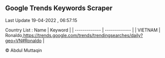 

## Google Trends Keywords Scraper 
 
Last Update 19-04-2022 , 06:57:15

Country List :
 Name  | Keyword |
| ------------- | ------------- |
| VIETNAM | Ronaldo,https://trends.google.com/trends/trendingsearches/daily?geo=VN#Ronaldo |



© Abdul Muttaqin 
